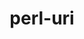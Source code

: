 ---
title: "perl-uri"
layout: cache
categories: [package, develop]
meta: {"versions": ["5.08"], "compilers": ["gcc@=11.1.0", "gcc@=11.4.0"], "oss": ["ubuntu20.04", "ubuntu22.04"], "platforms": ["linux"], "targets": ["x86_64_v3"], "stacks": ["data-vis-sdk", "e4s", "hep", "root"], "num_specs": 8, "num_specs_by_stack": {"root": 8, "data-vis-sdk": 4, "hep": 4, "e4s": 4}}
spec_details: [{"hash": "bzpiz7ob4bvr7xlbyatt6a4tokygyeav", "compiler": "gcc@=11.1.0", "versions": ["5.08"], "os": "ubuntu20.04", "platform": "linux", "target": "x86_64_v3", "variants": ["build_system=perl"], "stacks": ["root", "data-vis-sdk"], "size": "-", "tarball": "https://binaries.spack.io/develop/build_cache/linux-ubuntu20.04-x86_64_v3/gcc-11.1.0/perl-uri-5.08/linux-ubuntu20.04-x86_64_v3-gcc-11.1.0-perl-uri-5.08-bzpiz7ob4bvr7xlbyatt6a4tokygyeav.spack"}, {"hash": "q2htnbnen3vm4vsjtf5swmo5y4fa7hlt", "compiler": "gcc@=11.1.0", "versions": ["5.08"], "os": "ubuntu20.04", "platform": "linux", "target": "x86_64_v3", "variants": ["build_system=perl"], "stacks": ["root", "data-vis-sdk"], "size": "-", "tarball": "https://binaries.spack.io/develop/build_cache/linux-ubuntu20.04-x86_64_v3/gcc-11.1.0/perl-uri-5.08/linux-ubuntu20.04-x86_64_v3-gcc-11.1.0-perl-uri-5.08-q2htnbnen3vm4vsjtf5swmo5y4fa7hlt.spack"}, {"hash": "dtcsip4gvsaa6yqkvwyejr5ytr5c3e2t", "compiler": "gcc@=11.1.0", "versions": ["5.08"], "os": "ubuntu20.04", "platform": "linux", "target": "x86_64_v3", "variants": ["build_system=perl"], "stacks": ["root", "data-vis-sdk"], "size": "-", "tarball": "https://binaries.spack.io/develop/build_cache/linux-ubuntu20.04-x86_64_v3/gcc-11.1.0/perl-uri-5.08/linux-ubuntu20.04-x86_64_v3-gcc-11.1.0-perl-uri-5.08-dtcsip4gvsaa6yqkvwyejr5ytr5c3e2t.spack"}, {"hash": "vrawq5dnwjxfsghiqfe4umlt6fsecz26", "compiler": "gcc@=11.1.0", "versions": ["5.08"], "os": "ubuntu20.04", "platform": "linux", "target": "x86_64_v3", "variants": ["build_system=perl"], "stacks": ["root", "data-vis-sdk"], "size": "-", "tarball": "https://binaries.spack.io/develop/build_cache/linux-ubuntu20.04-x86_64_v3/gcc-11.1.0/perl-uri-5.08/linux-ubuntu20.04-x86_64_v3-gcc-11.1.0-perl-uri-5.08-vrawq5dnwjxfsghiqfe4umlt6fsecz26.spack"}, {"hash": "s6d6gdvu7wrc3uiuti7ov6raanueieyr", "compiler": "gcc@=11.4.0", "versions": ["5.08"], "os": "ubuntu22.04", "platform": "linux", "target": "x86_64_v3", "variants": ["build_system=perl"], "stacks": ["hep", "root", "e4s"], "size": "-", "tarball": "https://binaries.spack.io/develop/build_cache/linux-ubuntu22.04-x86_64_v3/gcc-11.4.0/perl-uri-5.08/linux-ubuntu22.04-x86_64_v3-gcc-11.4.0-perl-uri-5.08-s6d6gdvu7wrc3uiuti7ov6raanueieyr.spack"}, {"hash": "lnjzzjonyqqfezqths2chpj53rdpruki", "compiler": "gcc@=11.4.0", "versions": ["5.08"], "os": "ubuntu22.04", "platform": "linux", "target": "x86_64_v3", "variants": ["build_system=perl"], "stacks": ["hep", "root", "e4s"], "size": "-", "tarball": "https://binaries.spack.io/develop/build_cache/linux-ubuntu22.04-x86_64_v3/gcc-11.4.0/perl-uri-5.08/linux-ubuntu22.04-x86_64_v3-gcc-11.4.0-perl-uri-5.08-lnjzzjonyqqfezqths2chpj53rdpruki.spack"}, {"hash": "atyt4hg32tscp76v4oxb7kgktv7nza2p", "compiler": "gcc@=11.4.0", "versions": ["5.08"], "os": "ubuntu22.04", "platform": "linux", "target": "x86_64_v3", "variants": ["build_system=perl"], "stacks": ["hep", "root", "e4s"], "size": "-", "tarball": "https://binaries.spack.io/develop/build_cache/linux-ubuntu22.04-x86_64_v3/gcc-11.4.0/perl-uri-5.08/linux-ubuntu22.04-x86_64_v3-gcc-11.4.0-perl-uri-5.08-atyt4hg32tscp76v4oxb7kgktv7nza2p.spack"}, {"hash": "ijxr3u4drvngzph463ms5xvump2pckfv", "compiler": "gcc@=11.4.0", "versions": ["5.08"], "os": "ubuntu22.04", "platform": "linux", "target": "x86_64_v3", "variants": ["build_system=perl"], "stacks": ["hep", "root", "e4s"], "size": "-", "tarball": "https://binaries.spack.io/develop/build_cache/linux-ubuntu22.04-x86_64_v3/gcc-11.4.0/perl-uri-5.08/linux-ubuntu22.04-x86_64_v3-gcc-11.4.0-perl-uri-5.08-ijxr3u4drvngzph463ms5xvump2pckfv.spack"}]
---